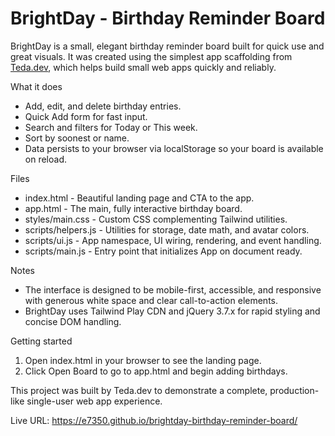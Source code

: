 # BrightDay - Birthday Reminder Board

BrightDay is a small, elegant birthday reminder board built for quick use and great visuals. It was created using the simplest app scaffolding from [Teda.dev](https://teda.dev), which helps build small web apps quickly and reliably.

What it does

- Add, edit, and delete birthday entries.
- Quick Add form for fast input.
- Search and filters for Today or This week.
- Sort by soonest or name.
- Data persists to your browser via localStorage so your board is available on reload.

Files

- index.html - Beautiful landing page and CTA to the app.
- app.html - The main, fully interactive birthday board.
- styles/main.css - Custom CSS complementing Tailwind utilities.
- scripts/helpers.js - Utilities for storage, date math, and avatar colors.
- scripts/ui.js - App namespace, UI wiring, rendering, and event handling.
- scripts/main.js - Entry point that initializes App on document ready.

Notes

- The interface is designed to be mobile-first, accessible, and responsive with generous white space and clear call-to-action elements.
- BrightDay uses Tailwind Play CDN and jQuery 3.7.x for rapid styling and concise DOM handling.

Getting started

1. Open index.html in your browser to see the landing page.
2. Click Open Board to go to app.html and begin adding birthdays.

This project was built by Teda.dev to demonstrate a complete, production-like single-user web app experience.

<!-- Teda Live URL -->
Live URL: https://e7350.github.io/brightday-birthday-reminder-board/
